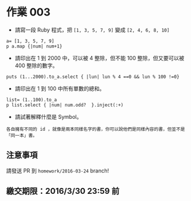# 作業 003

* 請寫一段 Ruby 程式，把 `[1, 3, 5, 7, 9]` 變成 `[2, 4, 6, 8, 10]`

```
a= [1, 3, 5, 7, 9]
p a.map {|num| num+1}
```
* 請印出在 1 到 2000 中，可以被 4 整除，但不能 100 整除，但又要可以被 400 整除的數字。
```
puts (1...2000).to_a.select { |lun| lun % 4 ==0 && lun % 100 !=0}
```
* 請印出在 1 到 100 中所有單數的總和。
```
list= (1..100).to_a
p list.select { |num| num.odd?  }.inject(:+)
``` 

* 請試著解釋什麼是 Symbol。

```
各自擁有不同的 id ，就像是兩本同樣名字的書，你可以說他們是同樣內容的書，但並不是「同一本」書。
```

## 注意事項
請發送 PR 到 `homework/2016-03-24` branch!

## 繳交期限：2016/3/30 23:59 前
